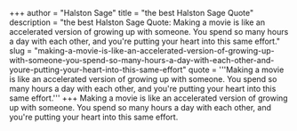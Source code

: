 +++
author = "Halston Sage"
title = "the best Halston Sage Quote"
description = "the best Halston Sage Quote: Making a movie is like an accelerated version of growing up with someone. You spend so many hours a day with each other, and you're putting your heart into this same effort."
slug = "making-a-movie-is-like-an-accelerated-version-of-growing-up-with-someone-you-spend-so-many-hours-a-day-with-each-other-and-youre-putting-your-heart-into-this-same-effort"
quote = '''Making a movie is like an accelerated version of growing up with someone. You spend so many hours a day with each other, and you're putting your heart into this same effort.'''
+++
Making a movie is like an accelerated version of growing up with someone. You spend so many hours a day with each other, and you're putting your heart into this same effort.
